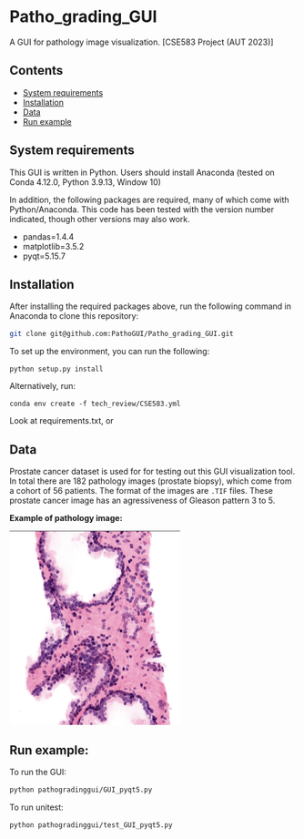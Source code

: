 # Patho_grading_GUI

A GUI for pathology image visualization. 
[CSE583 Project (AUT 2023)]
## Contents
- [System requirements](#system-requirements)
- [Installation](#installation)
- [Data](#data)
- [Run example](#run-example)

## System requirements
This GUI is written in Python. Users should install Anaconda (tested on Conda 4.12.0, Python 3.9.13, Window 10)

In addition, the following packages are required, many of which come with Python/Anaconda. This code has been tested with the version number indicated, though other versions may also work.
 - pandas=1.4.4
  - matplotlib=3.5.2
  - pyqt=5.15.7

## Installation
After installing the required packages above, run the following command in Anaconda to clone this repository:
```bash
git clone git@github.com:PathoGUI/Patho_grading_GUI.git
```
To set up the environment, you can run the following: 
```
python setup.py install
```
Alternatively, run:
```
conda env create -f tech_review/CSE583.yml
```
Look at requirements.txt, or 

## Data
Prostate cancer dataset is used for for testing out this GUI visualization tool. In total there are 182 pathology images (prostate biopsy), which come from a cohort of 56 patients. The format of the images are `.TIF` files. These prostate cancer image has an agressiveness of Gleason pattern 3 to 5. 


**Example of pathology image:**

<img src="./Data/Image_readme.png" alt="Sample data" width="300"/>

## Run example:

To run the GUI:

```bash
python pathogradinggui/GUI_pyqt5.py
```
To run unitest: 
```bash
python pathogradinggui/test_GUI_pyqt5.py
```


